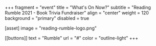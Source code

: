 +++
fragment = "event"
title = "What's On Now?"
subtitle = "Reading Rumble 2021 - Book Trivia Fundraiser"
align = "center"
weight = 120
background = "primary"
disabled = true

[asset]
image = "reading-rumble-logo.png"

[[buttons]]
  text = "Rumble"
  url = "#"
  color = "outline-light" 
+++